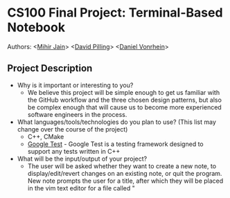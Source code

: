 # CS100 Final Project: Terminal-Based Notebook 
  Authors: \<[Mihir Jain](https://github.com/MihirJ23)\> \<[David Pilling](https://github.com/dkp-98)\> \<[Daniel Vonrhein](https://github.com/DJVonrhein)\>

## Project Description
  * Why is it important or interesting to you?
    * We believe this project will be simple enough to get us familiar with the GitHub workflow and the three chosen design patterns, but also be complex enough that will cause us to become more experienced software engineers in the           process.
  * What languages/tools/technologies do you plan to use? (This list may change over the course of the project)
    * C++, CMake
    * [Google Test](https://github.com/google/googletest) - Google Test is a testing framework designed to support any tests written in C++
  * What will be the input/output of your project?
    * The user will be asked whether they want to create a new note, to display/edit/revert changes on an existing note, or quit the program. New note prompts the user for a title, after which they will be placed in the vim text editor for a file called "<title>.txt". Edit also makes use of the vim text editor. The display option is what lets the user output their Notes.
  * What are the three design patterns you will be using?
    * The first design pattern we implemented was the command design pattern. We want to use the command design pattern for editing the text of a Note since it allows us to store the previous state of the Note. The TextEditCommand class's edit function places the old contents of a note's text file into another one before the user makes their changes to the original. This is important in case the user makes a mistake and wants to revert to the previous edit.
    * Another design pattern that we use is the strategy pattern. We implemented different strategies for displaying a note - one that displays the character count and word count when displaying a note, and one that doesn't.
    * Our third design pattern option would be the composite design pattern. We are going to contain our Notes (leaf) in the data of a Notebook(composite), which stores a vector of Note pointers. The user will create a Notebook with a title and an optional description, and then begin to add Note objects to this notebook.
## Class Diagram
 ![OMT class diagram](/OMT.png)
 
 * NotebookEntry is the abstract class and parent of Notes and Notebooks(which are a collection of Notes). Notebooks are thus composite objects.
 * Notes are going to have multiple display strategies. One display strategy shows the user a note's character count and word count, while the other will display no additional information.
 * Lastly we chose the command pattern for the Note’s edit() function because it allows the user to undo the last edit(). We may even add this functionality for changing the title.

 ## Screenshots
 > Screenshots of the input/output after running your application
 ![quit input](/screenshot1.png)
 * The image above shows how to quit the program. The user interacts with the menu by typing a choice from 1-5; if it is 5 or above it will quit the program, and any other character will not do anything. The program also shows how our program will return an error if the user fails to provide a valid name for the notebook (new <name>).
 * The image above shows various aspects of the program running. For example, we have an option where you make a new Note object within the Notebook and vim edit the txt file that is generated. From there you can select an option displayed in the menu that counts the number of words and characters in the txt file, much like what you use in Google Docs. 
 * The menu displaying every time, along with the up-to-down text display, ensures a simple user interface and that the app stays true to its purpose.
 ## Installation/Usage
 * To download and prepare this program, run the following commands on your local machine's command line:
   * git clone --recursive https://github.com/cs100/final-project-mjain010-dvonr001-dpill001
   * cmake3 .
   * make
 * Now, you may run the program and take any notes you wish. To run the program, make sure you are in the directory that was cloned, and not in src/ or header/. To start the program, run the following command in the command line:
   * ./main
 ## Testing
 * We have a variety of unit tests that test various member functions used in our program. We made sure to test all the possible inputs that the user can enter to ensure functionality. Possible inputs include invalid notebook and note names, empty notes, notes with a single character, notes with multiple characters/words on a single line, and notes with multiple lines that contain characters/words. We did not use continuous integration (CI) in this project.
